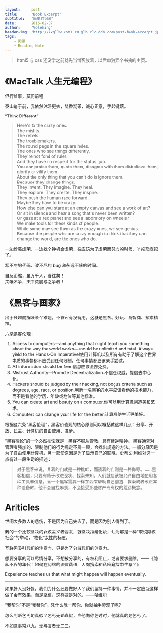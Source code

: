 ```yaml
---
layout:     post
title:      "Book Excerpt"
subtitle:   "简单的记录"
date:       2016-02-07
author:     "Voleking"
header-img: "http://7xqllw.com1.z0.glb.clouddn.com/post-book-excerpt.jpg"
tags:
    - 阅读
    - Reading Note
---
```


> html5 与 css 还没学之前就先当博客放着，以后单独弄个书摘的主页。

# 《MacTalk 人生元编程》

但行好事，莫问前程  

泰山崩于前，我依然沐浴更衣，焚香沏茶，诚心正意，手起键落。  

“Think Different”  

>Here's to the crazy ones.   
The misfits.   
The rebels.   
The troublemakers.   
The round pegs in the square holes.   
The ones who see things differently.  
They're not fond of rules  
And they have no respect for the status quo.   
You can praise them, quote them, disagree with them 
disbelieve them, glorify or vilify them.   
About the only thing that you can't do is ignore them.   
Because they change things.   
They invent. They imagine. They heal.   
They explore. They create. They inspire.   
They push the human race forward.   
Maybe they have to be crazy.   
How else can you stare at an empty canvas and see a work of art?   
Or sit in silence and hear a song that's never been written?   
Or gaze at a red planet and see a laboratory on wheels?   
We make tools for these kinds of people.   
While some may see them as the crazy ones, we see genius.   
Because the people who are crazy enough to think that they can 
change the world, are the ones who do.   

一边憎恶虚荣，一边找个钟机会虚荣，在应该为了虚荣而努力的时候，丫拖延症犯了。  

写不完的代码、改不尽的 bug 和永远不够的时间。    

自反而缩，虽万千人，吾往矣！  
夫唯不争，天下莫能与之争者！ 



# 《黑客与画家》

出于兴趣而解决某个难题，不管它有没有用，这就是黑客。好玩、高智商、探索精神。

六条黑客伦理：  

1. Access to computers—and anything that might teach you something about the way the world works—should be unlimited and total. Always yield to the Hands-On Imperative!使用计算机以及所有有助于了解这个世界本质的事物都不应受到任何限制。任何事情都应该亲手尝试。
2. All information should be free.信息应该全部免费。
3. Mistrust Authority—Promote Decentralization.不信任权威，提倡去中心化。
4. Hackers should be judged by their hacking, not bogus criteria such as degrees, age, race, or position.判断一名黑客的水平应该看他的技术能力，而不是看他的学历、年龄或地位等其他标准。
5. You can create art and beauty on a computer.你可以用计算机创造美和艺术。
6. Computers can change your life for the better.计算机使生活更美好。

根据这六条“黑客伦理”，黑客价值观的核心原则可以概括成这样几点：分享、开放、民主、计算机的自由使用、进步。

“黑客理论”的一个必然推论就是，黑客不服从管教，具有叛逆精神。
黑客通常对管理者强加的、限制他们的行为规定不屑一顾，会找出规避的方法。一部分原因是为了自由使用计算机，另一部份原因是为了显示自己的聪明。史蒂文·利维对这一点有过一段生动的描述：
>对于黑客来说，关着的门就是一种挑衅，而锁着的门则是一种侮辱。……黑客相信，只要有助于改进现状、探索未知，人们就应该被允许自由地使用各种工具和信息。当一个黑客需要一样东西来帮助自己创造、探索或者改正某种设备时，他不会自找麻烦，不会接受那些财产专有权的荒谬概念。


# Ariticles 

世间大多数人的悲伤，不是因为自己失去了，而是因为别人得到了。

我的一个比较坚决的女权主义者朋友，就坚决拒绝化妆，认为那是一种“取悦男权社会”的举动，“物化”女性的标志。

互联网吸引我们的注意力，只是为了分散我们的注意力。

想要分享的可以尽情分享，不想被分享的，有权利阻止，或者要求删除。——《隐私不保的年代：如何在网络的流言蜚语、人肉搜索和私密窥探中生存？》

Experience teaches us that what might happen will happen eventually.

---

如果好人没好报，我们为什么还要做好人？我们坚持一件事情，并不一定应为这样做了会有效果，而是坚信，这样做是对的。——哈维尔

“我帮你”不是“我替你”。凭什么我一帮你，你就袖手旁观了呢?

怎么判断乞丐的真假？乞丐无论真假，当他向你乞讨时，他就真的是乞丐了。

不如意事常八九，无与言者无二三。


